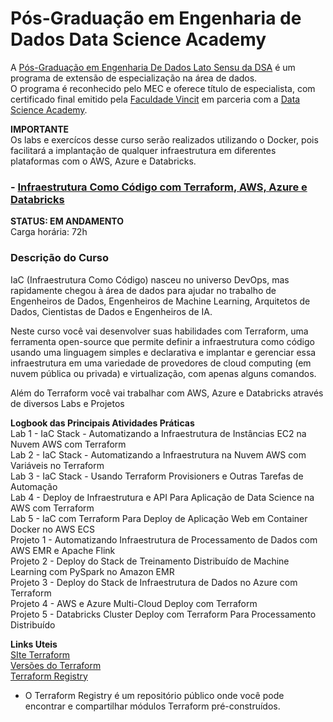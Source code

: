 # Pós-Graduação em Engenharia de Dados Data Science Academy


A [Pós-Graduação em Engenharia De Dados Lato Sensu da DSA](https://www.datascienceacademy.com.br/bundle/pos-graduacao-em-engenharia-de-dados) é um programa de extensão de especialização na área de dados. \
O programa é reconhecido pelo MEC e oferece título de especialista, com certificado final emitido pela [Faculdade Vincit](https://www.faculdadevincit.edu.br/) em parceria com a [Data Science Academy](https://www.datascienceacademy.com.br/home).

__IMPORTANTE__ \
Os labs e exercícos desse curso serão realizados utilizando o Docker, pois facilitará a implantação de qualquer infraestrutura em diferentes plataformas com o AWS, Azure e Databricks.

### - [Infraestrutura Como Código com Terraform, AWS, Azure e Databricks](https://www.datascienceacademy.com.br/course/infraestrutura-como-codigo-com-terraform-aws-azure-e-databricks) 
__STATUS: EM ANDAMENTO__ \
Carga horária: 72h

### __Descrição do Curso__ 
IaC (Infraestrutura Como Código) nasceu no universo DevOps, mas rapidamente chegou à área de dados para ajudar no trabalho de Engenheiros de Dados, Engenheiros de Machine Learning, Arquitetos de Dados, Cientistas de Dados e Engenheiros de IA.

Neste curso você vai desenvolver suas habilidades com Terraform, uma ferramenta open-source que permite definir a infraestrutura como código usando uma linguagem simples e declarativa e implantar e gerenciar essa infraestrutura em uma variedade de provedores de cloud computing (em nuvem pública ou privada) e virtualização, com apenas alguns comandos.

Além do Terraform você vai trabalhar com AWS, Azure e Databricks através de diversos Labs e Projetos


__Logbook das Principais Atividades Práticas__ \
Lab 1 - IaC Stack - Automatizando a Infraestrutura de Instâncias EC2 na Nuvem AWS com Terraform \
Lab 2 - IaC Stack - Automatizando a Infraestrutura na Nuvem AWS com Variáveis no Terraform \
Lab 3 - IaC Stack - Usando Terraform Provisioners e Outras Tarefas de Automação \
Lab 4 - Deploy de Infraestrutura e API Para Aplicação de Data Science na AWS com Terraform \
Lab 5 - IaC com Terraform Para Deploy de Aplicação Web em Container Docker no AWS ECS \
Projeto 1 - Automatizando Infraestrutura de Processamento de Dados com AWS EMR e Apache Flink \
Projeto 2 - Deploy do Stack de Treinamento Distribuído de Machine Learning com PySpark no Amazon EMR \
Projeto 3 - Deploy do Stack de Infraestrutura de Dados no Azure com Terraform \
Projeto 4 - AWS e Azure Multi-Cloud Deploy com Terraform \
Projeto 5 - Databricks Cluster Deploy com Terraform Para Processamento Distribuído

__Links Uteis__ \
[SIte Terraform](https://www.terraform.io/) \
[Versões do Terraform](https://releases.hashicorp.com/terraform) \
[Terraform Registry](https://registry.terraform.io/)
- O Terraform Registry é um repositório público onde você pode encontrar e compartilhar módulos Terraform pré-construídos. 